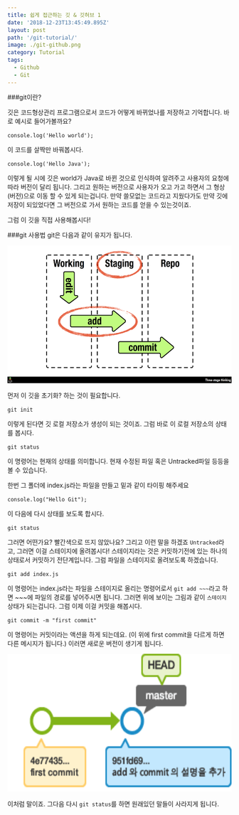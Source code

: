 ```yaml
---
title: 쉽게 접근하는 깃 & 깃허브 1
date: '2018-12-23T13:45:49.895Z'
layout: post
path: '/git-tutorial/'
image: ./git-github.png
category: Tutorial
tags:
  - Github
  - Git
---
```


###git이란?

깃은 코드형상관리 프로그램으로서 코드가 어떻게 바뀌었나를 저장하고 기억합니다.
바로 예시로 들어가볼까요?

```code
console.log('Hello world');
```

이 코드를 살짝만 바꿔봅시다.

```code
console.log('Hello Java');
```

이렇게 될 시에 깃은 world가 Java로 바뀐 것으로 인식하여 알려주고 사용자의 요청에따라 버전이 달리 됩니다.
그리고 원하는 버전으로 사용자가 오고 가고 하면서 그 형상(버전)으로 이동 할 수 있게 되는겁니다. 만약 쓸모없는 코드라고 지웠다가도 만약 깃에 저장이 되있었다면 그 버전으로 가서 원하는 코드를 얻을 수 있는것이죠.

<!--more-->

그럼 이 깃을 직접 사용해봅시다!

###git 사용법
git은 다음과 같이 유지가 됩니다.

<img style="height: 310px;" src="./git1.png" alt="git state">

먼저 이 깃을 초기화? 하는 것이 필요합니다.

```
git init
```

이렇게 된다면 깃 로컬 저장소가 생성이 되는 것이죠.
그럼 바로 이 로컬 저장소의 상태를 봅시다.

```
git status
```

이 명령어는 현재의 상태를 의미합니다. 현재 수정된 파일 혹은 Untracked파일 등등을 볼 수 있습니다.

한번 그 폴더에 index.js라는 파일을 만들고 밑과 같이 타이핑 해주세요

```
console.log("Hello Git");
```

이 다음에 다시 상태를 보도록 합시다.

```
git status
```

그러면 어떤가요? 빨간색으로 뜨지 않았나요? 그리고 이런 말을 하겠죠 `Untracked`라고,
그러면 이걸 스테이지에 올려봅시다!
스테이지라는 것은 커밋하기전에 있는 하나의 상태로서 커밋하기 전단계입니다. 그럼 파일을 스테이지로 올려보도록 하겠습니다.

```
git add index.js
```

이 명령어는 index.js라는 파일을 스테이지로 올리는 명령어로서 `git add ~~~`라고 하면 ~~~에 파일의 경로를 넣어주시면 됩니다.
그러면 위에 보이는 그림과 같이 `스테이지` 상태가 되는겁니다. 그럼 이제 이걸 커밋을 해봅시다.

```
git commit -m "first commit"
```

이 명령어는 커밋이라는 액션을 하게 되는데요. (이 위에 first commit을 다르게 하면 다른 메시지가 됩니다.) 이러면 새로운 버전이 생기게 됩니다.

<img style="height: 310px;" src="./git2.png" alt="git state">

이처럼 말이죠. 그다음 다시 `git status`를 하면 원래있던 말들이 사라지게 됩니다.
